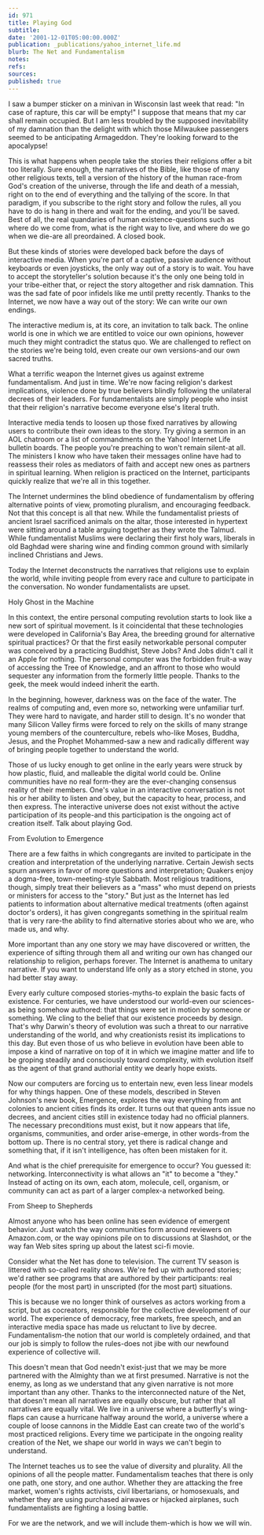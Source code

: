 ```yaml
---
id: 971
title: Playing God
subtitle: 
date: '2001-12-01T05:00:00.000Z'
publication: _publications/yahoo_internet_life.md
blurb: The Net and Fundamentalism
notes: 
refs: 
sources: 
published: true
---
```

I saw a bumper sticker on a minivan in Wisconsin last week that read: "In case of rapture, this car will be empty!" I suppose that means that my car shall remain occupied. But I am less troubled by the supposed inevitability of my damnation than the delight with which those Milwaukee passengers seemed to be anticipating Armageddon. They're looking forward to the apocalypse!

This is what happens when people take the stories their religions offer a bit too literally. Sure enough, the narratives of the Bible, like those of many other religious texts, tell a version of the history of the human race-from God's creation of the universe, through the life and death of a messiah, right on to the end of everything and the tallying of the score. In that paradigm, if you subscribe to the right story and follow the rules, all you have to do is hang in there and wait for the ending, and you'll be saved. Best of all, the real quandaries of human existence-questions such as where do we come from, what is the right way to live, and where do we go when we die-are all preordained. A closed book.

But these kinds of stories were developed back before the days of interactive media. When you're part of a captive, passive audience without keyboards or even joysticks, the only way out of a story is to wait. You have to accept the storyteller's solution because it's the only one being told in your tribe-either that, or reject the story altogether and risk damnation. This was the sad fate of poor infidels like me until pretty recently. Thanks to the Internet, we now have a way out of the story: We can write our own endings.

The interactive medium is, at its core, an invitation to talk back. The online world is one in which we are entitled to voice our own opinions, however much they might contradict the status quo. We are challenged to reflect on the stories we're being told, even create our own versions-and our own sacred truths.

What a terrific weapon the Internet gives us against extreme fundamentalism. And just in time. We're now facing religion's darkest implications, violence done by true believers blindly following the unilateral decrees of their leaders. For fundamentalists are simply people who insist that their religion's narrative become everyone else's literal truth.

Interactive media tends to loosen up those fixed narratives by allowing users to contribute their own ideas to the story. Try giving a sermon in an AOL chatroom or a list of commandments on the Yahoo! Internet Life bulletin boards. The people you're preaching to won't remain silent-at all. The ministers I know who have taken their messages online have had to reassess their roles as mediators of faith and accept new ones as partners in spiritual learning. When religion is practiced on the Internet, participants quickly realize that we're all in this together.

The Internet undermines the blind obedience of fundamentalism by offering alternative points of view, promoting pluralism, and encouraging feedback. Not that this concept is all that new. While the fundamentalist priests of ancient Israel sacrificed animals on the altar, those interested in hypertext were sitting around a table arguing together as they wrote the Talmud. While fundamentalist Muslims were declaring their first holy wars, liberals in old Baghdad were sharing wine and finding common ground with similarly inclined Christians and Jews.

Today the Internet deconstructs the narratives that religions use to explain the world, while inviting people from every race and culture to participate in the conversation. No wonder fundamentalists are upset.

Holy Ghost in the Machine

In this context, the entire personal computing revolution starts to look like a new sort of spiritual movement. Is it coincidental that these technologies were developed in California's Bay Area, the breeding ground for alternative spiritual practices? Or that the first easily networkable personal computer was conceived by a practicing Buddhist, Steve Jobs? And Jobs didn't call it an Apple for nothing. The personal computer was the forbidden fruit-a way of accessing the Tree of Knowledge, and an affront to those who would sequester any information from the formerly little people. Thanks to the geek, the meek would indeed inherit the earth.

In the beginning, however, darkness was on the face of the water. The realms of computing and, even more so, networking were unfamiliar turf. They were hard to navigate, and harder still to design. It's no wonder that many Silicon Valley firms were forced to rely on the skills of many strange young members of the counterculture, rebels who-like Moses, Buddha, Jesus, and the Prophet Mohammed-saw a new and radically different way of bringing people together to understand the world.

Those of us lucky enough to get online in the early years were struck by how plastic, fluid, and malleable the digital world could be. Online communities have no real form-they are the ever-changing consensus reality of their members. One's value in an interactive conversation is not his or her ability to listen and obey, but the capacity to hear, process, and then express. The interactive universe does not exist without the active participation of its people-and this participation is the ongoing act of creation itself. Talk about playing God.

From Evolution to Emergence

There are a few faiths in which congregants are invited to participate in the creation and interpretation of the underlying narrative. Certain Jewish sects spurn answers in favor of more questions and interpretation; Quakers enjoy a dogma-free, town-meeting-style Sabbath. Most religious traditions, though, simply treat their believers as a "mass" who must depend on priests or ministers for access to the "story." But just as the Internet has led patients to information about alternative medical treatments (often against doctor's orders), it has given congregants something in the spiritual realm that is very rare-the ability to find alternative stories about who we are, who made us, and why.

More important than any one story we may have discovered or written, the experience of sifting through them all and writing our own has changed our relationship to religion, perhaps forever. The Internet is anathema to unitary narrative. If you want to understand life only as a story etched in stone, you had better stay away.

Every early culture composed stories-myths-to explain the basic facts of existence. For centuries, we have understood our world-even our sciences-as being somehow authored: that things were set in motion by someone or something. We cling to the belief that our existence proceeds by design. That's why Darwin's theory of evolution was such a threat to our narrative understanding of the world, and why creationists resist its implications to this day. But even those of us who believe in evolution have been able to impose a kind of narrative on top of it in which we imagine matter and life to be groping steadily and consciously toward complexity, with evolution itself as the agent of that grand authorial entity we dearly hope exists.

Now our computers are forcing us to entertain new, even less linear models for why things happen. One of these models, described in Steven Johnson's new book, Emergence, explores the way everything from ant colonies to ancient cities finds its order. It turns out that queen ants issue no decrees, and ancient cities still in existence today had no official planners. The necessary preconditions must exist, but it now appears that life, organisms, communities, and order arise-emerge, in other words-from the bottom up. There is no central story, yet there is radical change and something that, if it isn't intelligence, has often been mistaken for it.

And what is the chief prerequisite for emergence to occur? You guessed it: networking. Interconnectivity is what allows an "it" to become a "they." Instead of acting on its own, each atom, molecule, cell, organism, or community can act as part of a larger complex-a networked being.

From Sheep to Shepherds

Almost anyone who has been online has seen evidence of emergent behavior. Just watch the way communities form around reviewers on Amazon.com, or the way opinions pile on to discussions at Slashdot, or the way fan Web sites spring up about the latest sci-fi movie.

Consider what the Net has done to television. The current TV season is littered with so-called reality shows. We're fed up with authored stories; we'd rather see programs that are authored by their participants: real people (for the most part) in unscripted (for the most part) situations.

This is because we no longer think of ourselves as actors working from a script, but as cocreators, responsible for the collective development of our world. The experience of democracy, free markets, free speech, and an interactive media space has made us reluctant to live by decree. Fundamentalism-the notion that our world is completely ordained, and that our job is simply to follow the rules-does not jibe with our newfound experience of collective will.

This doesn't mean that God needn't exist-just that we may be more partnered with the Almighty than we at first presumed. Narrative is not the enemy, as long as we understand that any given narrative is not more important than any other. Thanks to the interconnected nature of the Net, that doesn't mean all narratives are equally obscure, but rather that all narratives are equally vital. We live in a universe where a butterfly's wing-flaps can cause a hurricane halfway around the world, a universe where a couple of loose cannons in the Middle East can create two of the world's most practiced religions. Every time we participate in the ongoing reality creation of the Net, we shape our world in ways we can't begin to understand.

The Internet teaches us to see the value of diversity and plurality. All the opinions of all the people matter. Fundamentalism teaches that there is only one path, one story, and one author. Whether they are attacking the free market, women's rights activists, civil libertarians, or homosexuals, and whether they are using purchased airwaves or hijacked airplanes, such fundamentalists are fighting a losing battle.

For we are the network, and we will include them-which is how we will win.
